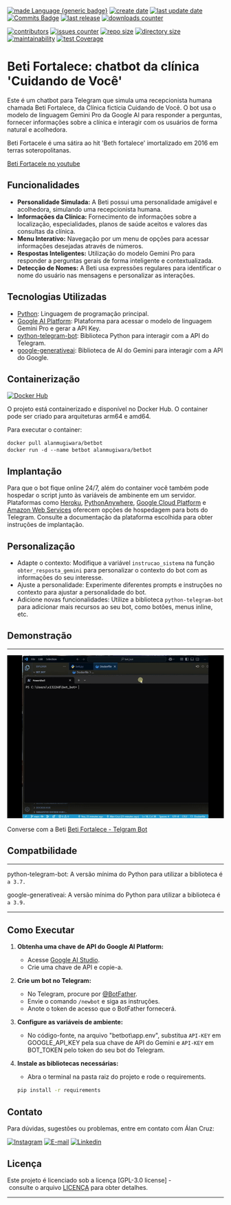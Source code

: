 [![made Language {generic badge}](https://img.shields.io/badge/Made%20with-Python%203-8A2BE2)](https://github.com/alanmugiwara)
[![create date](https://badges.pufler.dev/created/alanmugiwara/betbot?color=8A2BE2)](https://github.com/alanmugiwara)
[![last update date](https://badges.pufler.dev/Updated/alanmugiwara/betbot?color=8A2BE2)](https://github.com/alanmugiwara)
[![Commits Badge](https://img.shields.io/github/commit-activity/m/alanmugiwara/betbot.svg?color=8A2BE2)](https://github.com/alanmugiwara)
[![last release](https://img.shields.io/github/v/release/alanmugiwara/betbot?color=8A2BE2&label=release&style=flat)](https://github.com/alanmugiwara)
[![downloads counter](https://img.shields.io/github/downloads/alanmugiwara/betbot/total?color=8A2BE2)](https://github.com/alanmugiwara)

[![contributors](https://img.shields.io/github/contributors/alanmugiwara/betbot?color=8A2BE2)](https://github.com/alanmugiwara)
[![issues counter](https://img.shields.io/github/issues/alanmugiwara/betbot?color=8A2BE2)](https://github.com/alanmugiwara)
[![repo size](https://img.shields.io/github/repo-size/alanmugiwara/betbot?color=8A2BE2)](https://github.com/alanmugiwara)
[![directory size](https://img.shields.io/github/directory-file-count/alanmugiwara/betbot?color=8A2BE2)](https://github.com/alanmugiwara)
[![maintainability](https://api.codeclimate.com/v1/badges/6982b78246699cd2458f/maintainability)](https://codeclimate.com/github/alanmugiwara/betbot/maintainability) 
[![test Coverage](https://api.codeclimate.com/v1/badges/6982b78246699cd2458f/test_coverage)](https://codeclimate.com/github/alanmugiwara/betbot/test_coverage)

# Beti Fortalece: chatbot da clínica 'Cuidando de Você'

Este é um chatbot para Telegram que simula uma recepcionista humana chamada Beti Fortalece, da Clínica fictícia Cuidando de Você. O bot usa o modelo de linguagem Gemini Pro da Google AI para responder a perguntas, fornecer informações sobre a clínica e interagir com os usuários de forma natural e acolhedora. 

Beti Fortacele é uma sátira ao hit 'Beth fortalece' imortalizado em 2016 em terras soteropolitanas.

[Beti Fortacele no youtube](https://www.youtube.com/watch?v=sPK7JUE68dU)

## Funcionalidades

- **Personalidade Simulada:** A Beti possui uma personalidade amigável e acolhedora, simulando uma recepcionista humana.
- **Informações da Clínica:** Fornecimento de informações sobre a localização, especialidades, planos de saúde aceitos e valores das consultas da clínica.
- **Menu Interativo:** Navegação por um menu de opções para acessar informações desejadas através de números.
- **Respostas Inteligentes:** Utilização do modelo Gemini Pro para responder a perguntas gerais de forma inteligente e contextualizada.
- **Detecção de Nomes:** A Beti usa expressões regulares para identificar o nome do usuário nas mensagens e personalizar as interações.

## Tecnologias Utilizadas

- [Python](https://cloud.google.com/ai-platform/): Linguagem de programação principal.
- [Google AI Platform](https://aistudio.google.com/app/): Plataforma para acessar o modelo de linguagem Gemini Pro e gerar a API Key.
- [python-telegram-bot](https://github.com/python-telegram-bot/python-telegram-bot): Biblioteca Python para interagir com a API do Telegram.
- [google-generativeai](https://pypi.org/project/google-generativeai/): Biblioteca de AI do Gemini para interagir com a API do Google.

## Containerização
[![Docker Hub](https://img.shields.io/badge/Docker%20Hub-Betbot-2496ED?logo=docker)](https://hub.docker.com/repository/docker/alanmugiwara/betbot/general)

O projeto está containerizado e disponível no Docker Hub. O container pode ser criado para arquiteturas arm64 e amd64.

Para executar o container:
```
docker pull alanmugiwara/betbot
docker run -d --name betbot alanmugiwara/betbot
```

## Implantação
Para que o bot fique online 24/7, além do container você também pode hospedar o script junto às variáveis de ambinente em um servidor. Plataformas como [Heroku](https://www.heroku.com/), [PythonAnywhere](https://www.pythonanywhere.com/), [Google Cloud Platform](https://cloud.google.com/) e [Amazon Web Services](https://aws.amazon.com/) oferecem opções de hospedagem para bots do Telegram. Consulte a documentação da plataforma escolhida para obter instruções de implantação.

Personalização
--------------

-   Adapte o contexto: Modifique a variável `instrucao_sistema` na função `obter_resposta_gemini` para personalizar o contexto do bot com as informações do seu interesse.
-   Ajuste a personalidade: Experimente diferentes prompts e instruções no contexto para ajustar a personalidade do bot.
-   Adicione novas funcionalidades: Utilize a biblioteca `python-telegram-bot` para adicionar mais recursos ao seu bot, como botões, menus inline, etc.

## Demonstração
------------

![Demonstração](https://github.com/alanmugiwara/alanmugiwara.github.io/blob/main/img/bet_demo.gif?raw=true)

Converse com a Beti [Beti Fortalece - Telgram Bot](https://t.me/BetiFortalece_bot)

## Compatbilidade
-------

python-telegram-bot: A versão mínima do Python para utilizar a biblioteca é `a 3.7.`

google-generativeai: A versão mínima do Python para utilizar a biblioteca é `a 3.9.`
* * * * *

## Como Executar

1. **Obtenha uma chave de API do Google AI Platform:**
   - Acesse [Google AI Studio](https://aistudio.google.com/app/).
   - Crie uma chave de API e copie-a.

2. **Crie um bot no Telegram:**
   - No Telegram, procure por [@BotFather](https://t.me/BotFather).
   - Envie o comando `/newbot` e siga as instruções.
   - Anote o token de acesso que o BotFather fornecerá.

3. **Configure as variáveis de ambiente:**
   - No código-fonte, na arquivo "betbot\app\.env", substitua `API-KEY` em GOOGLE_API_KEY pela sua chave de API do Gemini e `API-KEY` em BOT_TOKEN pelo token do seu bot do Telegram.

4. **Instale as bibliotecas necessárias:**
   - Abra o terminal na pasta raiz do projeto e rode o requirements.
   ```bash
   pip install -r requirements
    ```

Contato
-------

Para dúvidas, sugestões ou problemas, entre em contato com Álan Cruz:

<div>
<a href="https://instagram.com/alanmugiwaras" target="_blank"><img loading="lazy" src="https://img.shields.io/badge/-Instagram-%23E4405F?style=for-the-badge&logo=instagram&logoColor=white" alt="Instagram"></a>
<a href="mailto:alanufrb@gmail.com"><img loading="lazy" src="https://img.shields.io/badge/Gmail-D14836?style=for-the-badge&logo=gmail&logoColor=white" alt="E-mail"></a>
<a href="https://linkedin.com/in/alansilvadacruz" target="_blank"><img loading="lazy" src="https://img.shields.io/badge/-LinkedIn-%230077B5?style=for-the-badge&logo=linkedin&logoColor=white" alt="Linkedin"></a>
</div>

Licença
-------

Este projeto é licenciado sob a licença [GPL-3.0 license] - consulte o arquivo [LICENÇA](https://github.com/alanmugiwara/betbot?tab=GPL-3.0-1-ov-file) para obter detalhes.
* * * * *
